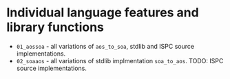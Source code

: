 # Individual language features and library functions

- ``01_aossoa`` - all variations of ``aos_to_soa``, stdlib and ISPC source implementations.
- ``02_soaaos`` - all variations of stdlib implmentation ``soa_to_aos``. TODO: ISPC source implementations.

